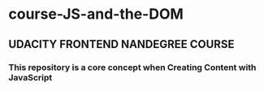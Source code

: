 # course-JS-and-the-DOM
## UDACITY FRONTEND NANDEGREE COURSE
### This repository is a core concept when Creating Content with JavaScript
